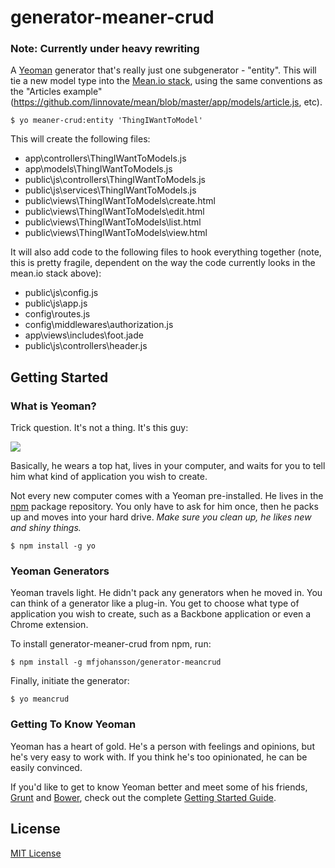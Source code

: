 # generator-meaner-crud

### Note: Currently under heavy rewriting

A [Yeoman](http://yeoman.io) generator that's really just one subgenerator - "entity".  This will tie a new model type into the [Mean.io stack](https://github.com/linnovate/mean), using the same conventions as the "Articles example" (https://github.com/linnovate/mean/blob/master/app/models/article.js, etc).

```
$ yo meaner-crud:entity 'ThingIWantToModel'
```

This will create the following files:

- app\controllers\ThingIWantToModels.js
- app\models\ThingIWantToModels.js
- public\js\controllers\ThingIWantToModels.js
- public\js\services\ThingIWantToModels.js
- public\views\ThingIWantToModels\create.html
- public\views\ThingIWantToModels\edit.html
- public\views\ThingIWantToModels\list.html
- public\views\ThingIWantToModels\view.html

It will also add code to the following files to hook everything together (note, this is pretty fragile, dependent on the way the code currently looks in the mean.io stack above):

- public\js\config.js
- public\js\app.js
- config\routes.js
- config\middlewares\authorization.js
- app\views\includes\foot.jade
- public\js\controllers\header.js

## Getting Started

### What is Yeoman?

Trick question. It's not a thing. It's this guy:

![](http://i.imgur.com/JHaAlBJ.png)

Basically, he wears a top hat, lives in your computer, and waits for you to tell him what kind of application you wish to create.

Not every new computer comes with a Yeoman pre-installed. He lives in the [npm](https://npmjs.org) package repository. You only have to ask for him once, then he packs up and moves into your hard drive. *Make sure you clean up, he likes new and shiny things.*

```
$ npm install -g yo
```

### Yeoman Generators

Yeoman travels light. He didn't pack any generators when he moved in. You can think of a generator like a plug-in. You get to choose what type of application you wish to create, such as a Backbone application or even a Chrome extension.

To install generator-meaner-crud from npm, run:

```
$ npm install -g mfjohansson/generator-meancrud
```

Finally, initiate the generator:

```
$ yo meancrud
```

### Getting To Know Yeoman

Yeoman has a heart of gold. He's a person with feelings and opinions, but he's very easy to work with. If you think he's too opinionated, he can be easily convinced.

If you'd like to get to know Yeoman better and meet some of his friends, [Grunt](http://gruntjs.com) and [Bower](http://bower.io), check out the complete [Getting Started Guide](https://github.com/yeoman/yeoman/wiki/Getting-Started).


## License

[MIT License](http://en.wikipedia.org/wiki/MIT_License)

